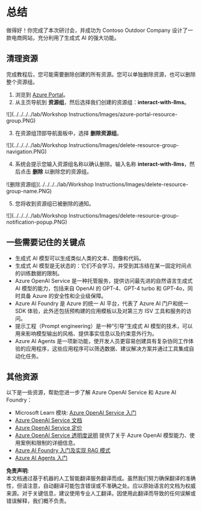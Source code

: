 # 总结
做得好！你完成了本次研讨会，并成功为 Contoso Outdoor Company 设计了一款电商网站，充分利用了生成式 AI 的强大功能。

## 清理资源

完成教程后，您可能需要删除创建的所有资源。您可以单独删除资源，也可以删除整个资源组。

1. 浏览到 [Azure Portal](https://portal.azure.com)。
2. 从主页导航到 **资源组**，然后选择我们创建的资源组：**interact-with-llms**。

![](../../../../lab/Workshop Instructions/Images/azure-portal-resource-group.PNG)

3. 在资源组顶部导航面板中，选择 **删除资源组**。

![](../../../../lab/Workshop Instructions/Images/delete-resource-group-navigation.PNG)

4. 系统会提示您输入资源组名称以确认删除。输入名称 **interact-with-llms**，然后点击 **删除** 以删除您的资源组。

![删除资源组](../../../../lab/Workshop Instructions/Images/delete-resource-group-name.PNG)

5. 您将收到资源组已被删除的通知。

![](../../../../lab/Workshop Instructions/Images/delete-resource-group-notification-popup.PNG)

## 一些需要记住的关键点
- 生成式 AI 模型可以生成类似人类的文本、图像和代码。
- 生成式 AI 模型是无状态的：它们不会学习，并受到其冻结在某一固定时间点的训练数据的限制。
- Azure OpenAI Service 是一种托管服务，提供访问最先进的自然语言生成式 AI 模型的能力，包括来自 OpenAI 的 GPT-4、GPT-4 turbo 和 GPT-4o，同时具备 Azure 的安全性和企业级保障。
- Azure AI Foundry 是 Azure 的统一 AI 平台，代表了 Azure AI 门户和统一 SDK 体验，此外还包括预构建的应用模板以及对第三方 ISV 工具和服务的访问。
- 提示工程（Prompt engineering）是一种“引导”生成式 AI 模型的技术，可以用来影响模型输出的风格、提供事实信息以及约束意外行为。
- Azure AI Agents 是一项新功能，使开发人员更容易创建具有复杂协同工作体验的应用程序，这些应用程序可以筛选数据、建议解决方案并通过工具集成自动化任务。

## 其他资源
以下是一些资源，帮助您进一步了解 Azure OpenAI Service 和 Azure AI Foundry：

- Microsoft Learn 模块: [Azure OpenAI Service 入门](https://learn.microsoft.com/en-us/training/modules/explore-azure-openai/?WT.mc_id=aiml-132569-cacaste)
- [Azure OpenAI Service 文档](https://learn.microsoft.com/en-us/azure/cognitive-services/openai/?WT.mc_id=aiml-132569-cacaste)
- [Azure OpenAI Service 定价](https://azure.microsoft.com/en-us/products/cognitive-services/openai-service/#pricing/?WT.mc_id=aiml-132569-cacaste)
- [Azure OpenAI Service 透明度说明](https://learn.microsoft.com/en-us/legal/cognitive-services/openai/transparency-note/?WT.mc_id=aiml-132569-cacaste) 提供了关于 Azure OpenAI 模型能力、使用案例和限制的详细信息。
- [Azure AI Foundry 入门及实现 RAG 模式](https://learn.microsoft.com/training/paths/create-custom-copilots-ai-studio//?WT.mc_id=aiml-132569-cacaste)
- [Azure AI Agents 入门](https://learn.microsoft.com/en-us/azure/ai-services/agents/overview)

**免责声明**:  
本文档通过基于机器的人工智能翻译服务翻译而成。虽然我们努力确保翻译的准确性，但请注意，自动翻译可能包含错误或不准确之处。应以原始语言的文档为权威来源。对于关键信息，建议使用专业人工翻译。因使用此翻译而导致的任何误解或错误解释，我们概不负责。